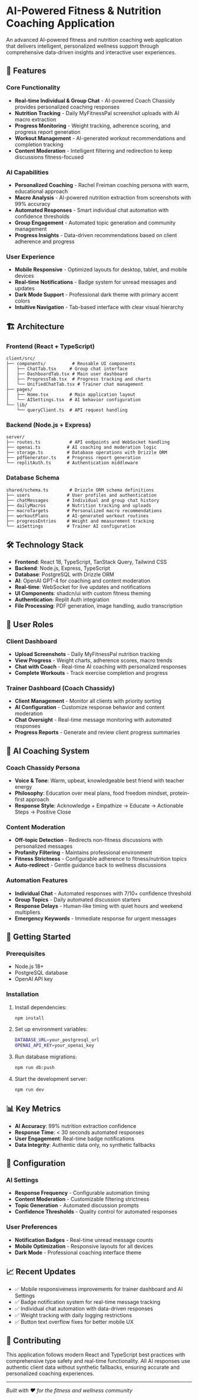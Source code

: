 # AI-Powered Fitness & Nutrition Coaching Application

An advanced AI-powered fitness and nutrition coaching web application that delivers intelligent, personalized wellness support through comprehensive data-driven insights and interactive user experiences.

## 🚀 Features

### Core Functionality
- **Real-time Individual & Group Chat** - AI-powered Coach Chassidy provides personalized coaching responses
- **Nutrition Tracking** - Daily MyFitnessPal screenshot uploads with AI macro extraction
- **Progress Monitoring** - Weight tracking, adherence scoring, and progress report generation
- **Workout Management** - AI-generated workout recommendations and completion tracking
- **Content Moderation** - Intelligent filtering and redirection to keep discussions fitness-focused

### AI Capabilities
- **Personalized Coaching** - Rachel Freiman coaching persona with warm, educational approach
- **Macro Analysis** - AI-powered nutrition extraction from screenshots with 99% accuracy
- **Automated Responses** - Smart individual chat automation with confidence thresholds
- **Group Engagement** - Automated topic generation and community management
- **Progress Insights** - Data-driven recommendations based on client adherence and progress

### User Experience
- **Mobile Responsive** - Optimized layouts for desktop, tablet, and mobile devices
- **Real-time Notifications** - Badge system for unread messages and updates
- **Dark Mode Support** - Professional dark theme with primary accent colors
- **Intuitive Navigation** - Tab-based interface with clear visual hierarchy

## 🏗️ Architecture

### Frontend (React + TypeScript)
```
client/src/
├── components/          # Reusable UI components
│   ├── ChatTab.tsx     # Group chat interface
│   ├── DashboardTab.tsx # Main user dashboard
│   ├── ProgressTab.tsx  # Progress tracking and charts
│   └── UnifiedChatTab.tsx # Trainer chat management
├── pages/
│   ├── Home.tsx        # Main application layout
│   └── AISettings.tsx  # AI behavior configuration
└── lib/
    └── queryClient.ts  # API request handling
```

### Backend (Node.js + Express)
```
server/
├── routes.ts           # API endpoints and WebSocket handling
├── openai.ts          # AI coaching and moderation logic
├── storage.ts         # Database operations with Drizzle ORM
├── pdfGenerator.ts    # Progress report generation
└── replitAuth.ts      # Authentication middleware
```

### Database Schema
```
shared/schema.ts        # Drizzle ORM schema definitions
├── users              # User profiles and authentication
├── chatMessages       # Individual and group chat history
├── dailyMacros        # Nutrition tracking and uploads
├── macroTargets       # Personalized macro recommendations
├── workoutPlans       # AI-generated workout routines
├── progressEntries    # Weight and measurement tracking
└── aiSettings         # Trainer AI configuration
```

## 🛠️ Technology Stack

- **Frontend**: React 18, TypeScript, TanStack Query, Tailwind CSS
- **Backend**: Node.js, Express, TypeScript
- **Database**: PostgreSQL with Drizzle ORM
- **AI**: OpenAI GPT-4 for coaching and content moderation
- **Real-time**: WebSocket for live updates and notifications
- **UI Components**: shadcn/ui with custom fitness theming
- **Authentication**: Replit Auth integration
- **File Processing**: PDF generation, image handling, audio transcription

## 📱 User Roles

### Client Dashboard
- **Upload Screenshots** - Daily MyFitnessPal nutrition tracking
- **View Progress** - Weight charts, adherence scores, macro trends
- **Chat with Coach** - Real-time AI coaching with personalized responses
- **Complete Workouts** - Track exercise completion and progress

### Trainer Dashboard (Coach Chassidy)
- **Client Management** - Monitor all clients with priority sorting
- **AI Configuration** - Customize response behavior and content moderation
- **Chat Oversight** - Real-time message monitoring with automated responses
- **Progress Reports** - Generate and review client progress summaries

## 🤖 AI Coaching System

### Coach Chassidy Persona
- **Voice & Tone**: Warm, upbeat, knowledgeable best friend with teacher energy
- **Philosophy**: Education over meal plans, food freedom mindset, protein-first approach
- **Response Style**: Acknowledge + Empathize → Educate → Actionable Steps → Positive Close

### Content Moderation
- **Off-topic Detection** - Redirects non-fitness discussions with personalized messages
- **Profanity Filtering** - Maintains professional environment
- **Fitness Strictness** - Configurable adherence to fitness/nutrition topics
- **Auto-redirect** - Gentle guidance back to wellness discussions

### Automation Features
- **Individual Chat** - Automated responses with 7/10+ confidence threshold
- **Group Topics** - Daily automated discussion starters
- **Response Delays** - Human-like timing with quiet hours and weekend multipliers
- **Emergency Keywords** - Immediate response for urgent messages

## 🚦 Getting Started

### Prerequisites
- Node.js 18+ 
- PostgreSQL database
- OpenAI API key

### Installation
1. Install dependencies:
   ```bash
   npm install
   ```

2. Set up environment variables:
   ```bash
   DATABASE_URL=your_postgresql_url
   OPENAI_API_KEY=your_openai_key
   ```

3. Run database migrations:
   ```bash
   npm run db:push
   ```

4. Start the development server:
   ```bash
   npm run dev
   ```

## 📊 Key Metrics

- **AI Accuracy**: 99% nutrition extraction confidence
- **Response Time**: < 30 seconds automated responses
- **User Engagement**: Real-time badge notifications
- **Data Integrity**: Authentic data only, no synthetic fallbacks

## 🔧 Configuration

### AI Settings
- **Response Frequency** - Configurable automation timing
- **Content Moderation** - Customizable filtering strictness
- **Topic Generation** - Automated discussion prompts
- **Confidence Thresholds** - Quality control for automated responses

### User Preferences
- **Notification Badges** - Real-time unread message counts
- **Mobile Optimization** - Responsive layouts for all devices
- **Dark Mode** - Professional coaching interface theme

## 📈 Recent Updates

- ✅ Mobile responsiveness improvements for trainer dashboard and AI Settings
- ✅ Badge notification system for real-time message tracking
- ✅ Individual chat automation with data-driven responses
- ✅ Weight tracking with daily logging restrictions
- ✅ Button text overflow fixes for better mobile UX

## 🤝 Contributing

This application follows modern React and TypeScript best practices with comprehensive type safety and real-time functionality. All AI responses use authentic client data without synthetic fallbacks, ensuring accurate and personalized coaching experiences.

---

*Built with ❤️ for the fitness and wellness community*